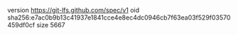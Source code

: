 version https://git-lfs.github.com/spec/v1
oid sha256:e7ac0b9b13c41937e1841cce4e8ec4dc0946cb7f63ea03f529f03570459df0cf
size 5667

